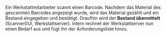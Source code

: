 Ein Werkstattmitarbeiter scannt einen Barcode. Nachdem das Material des gescannten Barcodes angezeigt wurde, wird das Material gezählt und ein Bestand eingegeben und bestätigt. Draufhin wird der **Bestand übermittelt** (ScannerGUI, Werkstattserver). Intern rechnet der Werkstattserver nun einen Bedarf aus und fügt ihn der Anforderungsliste hinzu.